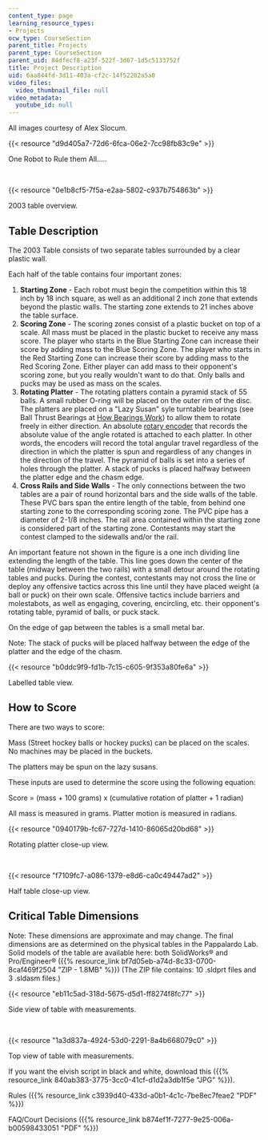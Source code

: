 ```yaml
---
content_type: page
learning_resource_types:
- Projects
ocw_type: CourseSection
parent_title: Projects
parent_type: CourseSection
parent_uid: 84dfecf8-a23f-522f-3d67-1d5c5133752f
title: Project Description
uid: 6aa844fd-3d11-403a-cf2c-14f52202a5a0
video_files:
  video_thumbnail_file: null
video_metadata:
  youtube_id: null
---
```


All images courtesy of Alex Slocum.

{{< resource "d9d405a7-72d6-6fca-06e2-7cc98fb83c9e" >}}

One Robot to Rule them All.....

  
  
 

{{< resource "0e1b8cf5-7f5a-e2aa-5802-c937b754863b" >}}

2003 table overview.

Table Description
-----------------

The 2003 Table consists of two separate tables surrounded by a clear plastic wall.

Each half of the table contains four important zones:

1.  **Starting Zone** - Each robot must begin the competition within this 18 inch by 18 inch square, as well as an additional 2 inch zone that extends beyond the plastic walls. The starting zone extends to 21 inches above the table surface.
2.  **Scoring Zone** - The scoring zones consist of a plastic bucket on top of a scale. All mass must be placed in the plastic bucket to receive any mass score. The player who starts in the Blue Starting Zone can increase their score by adding mass to the Blue Scoring Zone. The player who starts in the Red Starting Zone can increase their score by adding mass to the Red Scoring Zone. Either player can add mass to their opponent's scoring zone, but you really wouldn't want to do that. Only balls and pucks may be used as mass on the scales.
3.  **Rotating Platter** - The rotating platters contain a pyramid stack of 55 balls. A small rubber O-ring will be placed on the outer rim of the disc. The platters are placed on a "Lazy Susan" syle turntable bearings (see Ball Thrust Bearings at [How Bearings Work](http://www.howstuffworks.com/bearing3.htm)) to allow them to rotate freely in either direction. An absolute [rotary encoder](http://www.gsig.com/) that records the absolute value of the angle rotated is attached to each platter. In other words, the encoders will record the total angular travel regardless of the direction in which the platter is spun and regardless of any changes in the direction of the travel. The pyramid of balls is set into a series of holes through the platter. A stack of pucks is placed halfway between the platter edge and the chasm edge.
4.  **Cross Rails and Side Walls** - The only connections between the two tables are a pair of round horizontal bars and the side walls of the table. These PVC bars span the entire length of the table, from behind one starting zone to the corresponding scoring zone. The PVC pipe has a diameter of 2-1/8 inches. The rail area contained within the starting zone is considered part of the starting zone. Contestants may start the contest clamped to the sidewalls and/or the rail.

An important feature not shown in the figure is a one inch dividing line extending the length of the table. This line goes down the center of the table (midway between the two rails) with a small detour around the rotating tables and pucks. During the contest, contestants may not cross the line or deploy any offensive tactics across this line until they have placed weight (a ball or puck) on their own scale. Offensive tactics include barriers and molestabots, as well as engaging, covering, encircling, etc. their opponent's rotating table, pyramid of balls, or puck stack.

On the edge of gap between the tables is a small metal bar.

Note: The stack of pucks will be placed halfway between the edge of the platter and the edge of the chasm.

{{< resource "b0ddc9f9-fd1b-7c15-c605-9f353a80fe6a" >}}

Labelled table view.

How to Score
------------

There are two ways to score:

Mass (Street hockey balls or hockey pucks) can be placed on the scales. No machines may be placed in the buckets.

The platters may be spun on the lazy susans.

These inputs are used to determine the score using the following equation:

Score = (mass + 100 grams) x (cumulative rotation of platter + 1 radian)

All mass is measured in grams. Platter motion is measured in radians.

{{< resource "0940179b-fc67-727d-1410-86065d20bd68" >}}

Rotating platter close-up view.

  
  
 

{{< resource "f7109fc7-a086-1379-e8d6-ca0c49447ad2" >}}

Half table close-up view.

Critical Table Dimensions
-------------------------

Note: These dimensions are approximate and may change. The final dimensions are as determined on the physical tables in the Pappalardo Lab. Solid models of the table are available here: both SolidWorks® and Pro/Engineer® ({{% resource_link bf7d05eb-a74d-8c33-0700-8caf469f2504 "ZIP - 1.8MB" %}}) (The ZIP file contains: 10 .sldprt files and 3 .sldasm files.)

{{< resource "eb11c5ad-318d-5675-d5d1-ff8274f8fc77" >}}

Side view of table with measurements.

  
  
 

{{< resource "1a3d837a-4924-53d0-2291-8a4b668079c0" >}}

Top view of table with measurements.

If you want the elvish script in black and white, download this ({{% resource_link 840ab383-3775-3cc0-41cf-d1d2a3db1f5e "JPG" %}}).

Rules ({{% resource_link c3939d40-433d-a0b1-4c1c-7be8ec7feae2 "PDF" %}})

FAQ/Court Decisions ({{% resource_link b874ef1f-7277-9e25-006a-b00598433051 "PDF" %}})